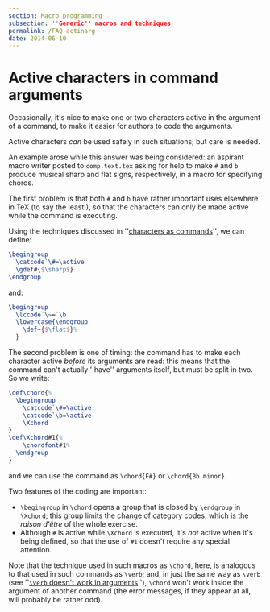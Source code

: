 ```yaml
---
section: Macro programming
subsection: ''Generic'' macros and techniques
permalink: /FAQ-actinarg
date: 2014-06-10
---
```


# Active characters in command arguments

Occasionally, it's nice to make one or two characters active in the
argument of a command, to make it easier for authors to code the
arguments.

Active characters _can_ be used safely in such situations; but
care is needed.

An example arose while this answer was being considered: an aspirant
macro writer posted to `comp.text.tex` asking for help to
make `#` and `b` produce musical sharp and flat signs, respectively,
in a macro for specifying chords.

The first problem is that both `#` and `b` have rather important uses
elsewhere in TeX (to say the least!), so that the characters can
only be made active while the command is executing.

Using the techniques discussed in 
''[characters as commands](FAQ-activechars.md)'',
we can define:
```latex
\begingroup
  \catcode`\#=\active
  \gdef#{$\sharp$}
\endgroup
```
and:
<!-- {% raw %} -->
```latex
\begingroup
  \lccode`\~=`\b
  \lowercase{\endgroup
    \def~{$\flat$}%
  }
```
<!-- {% endraw %} -->
The second problem is one of timing: the command has to make each
character active _before_ its arguments are read: this means that
the command can't actually ''have'' arguments itself, but must be
split in two.  So we write:
<!-- {% raw %} -->
```latex
\def\chord{%
  \begingroup
    \catcode`\#=\active
    \catcode`\b=\active
    \Xchord
}
\def\Xchord#1{%
    \chordfont#1%
  \endgroup
}
```
<!-- {% endraw %} -->
and we can use the command as `\chord{F#}` or
`\chord{Bb minor}`.

Two features of the coding are important:
  

-  `\begingroup` in `\chord` opens a group that is closed by
    `\endgroup` in `\Xchord`; this group limits the change of
    category codes, which is the _raison d'&ecirc;tre_ of the whole
    exercise.
-  Although `#` is active while `\Xchord` is executed, it's
    _not_ active when it's being defined, so that the use of `#1`
    doesn't require any special attention.

Note that the technique used in such macros as `\chord`, here, is
analogous to that used in such commands as `\verb`; and, in just the
same way as `\verb` (see
''[`\verb` doesn't work in arguments](FAQ-verbwithin.md)''),
`\chord` won't work inside the argument of another command (the
error messages, if they appear at all, will probably be rather odd).

